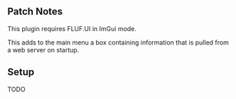 ## Patch Notes

This plugin requires FLUF.UI in ImGui mode.

This adds to the main menu a box containing information that is pulled from a web server on startup.

## Setup

TODO